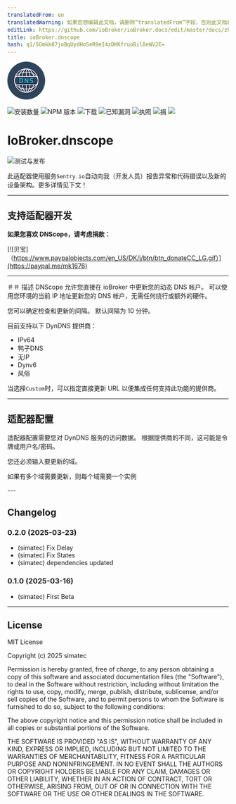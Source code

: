 ```yaml
---
translatedFrom: en
translatedWarning: 如果您想编辑此文档，请删除“translatedFrom”字段，否则此文档将再次自动翻译
editLink: https://github.com/ioBroker/ioBroker.docs/edit/master/docs/zh-cn/adapterref/iobroker.dnscope/README.md
title: ioBroker.dnscope
hash: q1/5Gmkk07joBqUydHoSeR9eI4zDKKfruoBil8eWV2E=
---
```

![标识](../../../en/adapterref/iobroker.dnscope/admin/dnscope.png)

![安装数量](http://iobroker.live/badges/dnscope-stable.svg)
![NPM 版本](http://img.shields.io/npm/v/iobroker.dnscope.svg)
![下载](https://img.shields.io/npm/dm/iobroker.dnscope.svg)
![已知漏洞](https://snyk.io/test/github/simatec/ioBroker.dnscope/badge.svg)
![执照](https://img.shields.io/github/license/simatec/ioBroker.dnscope?style=flat)
![捐](https://img.shields.io/badge/paypal-donate%20|%20spenden-blue.svg)
![](https://img.shields.io/static/v1?label=Sponsor&message=%E2%9D%A4&logo=GitHub&color=%23fe8e86)

# IoBroker.dnscope
![测试与发布](https://github.com/simatec/ioBroker.dnscope/workflows/Test%20and%20Release/badge.svg)

此适配器使用服务`Sentry.io`自动向我（开发人员）报告异常和代码错误以及新的设备架构。更多详情见下文！

---

## 支持适配器开发
**如果您喜欢 DNScope，请考虑捐款：**

[![贝宝]（https://www.paypalobjects.com/en_US/DK/i/btn/btn_donateCC_LG.gif）](https://paypal.me/mk1676)

---

＃＃ 描述
DNScope 允许您直接在 ioBroker 中更新您的动态 DNS 帐户。
可以使用您环境的当前 IP 地址更新您的 DNS 帐户，无需任何绕行或额外的硬件。

您可以确定检查和更新的间隔。
默认间隔为 10 分钟。

目前支持以下 DynDNS 提供商：

* IPv64
* 鸭子DNS
* 无IP
* Dynv6
* 风俗

当选择`Custom`时，可以指定直接更新 URL 以便集成任何支持此功能的提供商。

---

## 适配器配置
适配器配置需要您对 DynDNS 服务的访问数据。
根据提供商的不同，这可能是令牌或用户名/密码。

您还必须输入要更新的域。

如果有多个域需要更新，则每个域需要一个实例

--- <!-- ### **正在进行中** -->

## Changelog
### 0.2.0 (2025-03-23)
* (simatec) Fix Delay
* (simatec) Fix States
* (simatec) dependencies updated

### 0.1.0 (2025-03-16)
* (simatec) First Beta

---

## License
MIT License

Copyright (c) 2025 simatec

Permission is hereby granted, free of charge, to any person obtaining a copy
of this software and associated documentation files (the "Software"), to deal
in the Software without restriction, including without limitation the rights
to use, copy, modify, merge, publish, distribute, sublicense, and/or sell
copies of the Software, and to permit persons to whom the Software is
furnished to do so, subject to the following conditions:

The above copyright notice and this permission notice shall be included in all
copies or substantial portions of the Software.

THE SOFTWARE IS PROVIDED "AS IS", WITHOUT WARRANTY OF ANY KIND, EXPRESS OR
IMPLIED, INCLUDING BUT NOT LIMITED TO THE WARRANTIES OF MERCHANTABILITY,
FITNESS FOR A PARTICULAR PURPOSE AND NONINFRINGEMENT. IN NO EVENT SHALL THE
AUTHORS OR COPYRIGHT HOLDERS BE LIABLE FOR ANY CLAIM, DAMAGES OR OTHER
LIABILITY, WHETHER IN AN ACTION OF CONTRACT, TORT OR OTHERWISE, ARISING FROM,
OUT OF OR IN CONNECTION WITH THE SOFTWARE OR THE USE OR OTHER DEALINGS IN THE
SOFTWARE.